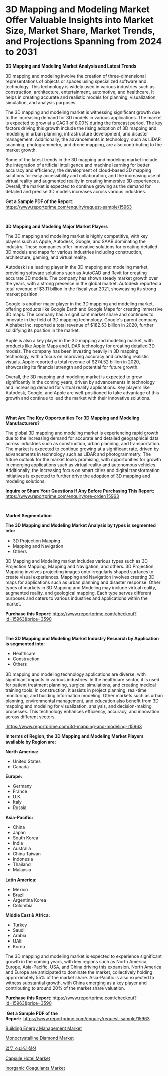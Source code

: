 <p><h1>3D Mapping and Modeling Market Offer Valuable Insights into Market Size, Market Share, Market Trends, and Projections Spanning from 2024 to 2031</h1></p><p><strong>3D Mapping and Modeling Market Analysis and Latest Trends</strong></p>
<p><p>3D mapping and modeling involve the creation of three-dimensional representations of objects or spaces using specialized software and technology. This technology is widely used in various industries such as construction, architecture, entertainment, automotive, and healthcare. It helps in creating accurate and realistic models for planning, visualization, simulation, and analysis purposes.</p><p>The 3D mapping and modeling market is witnessing significant growth due to the increasing demand for 3D models in various applications. The market is expected to grow at a CAGR of 8.00% during the forecast period. The key factors driving this growth include the rising adoption of 3D mapping and modeling in urban planning, infrastructure development, and disaster management. Additionally, the advancements in technology, such as LiDAR scanning, photogrammetry, and drone mapping, are also contributing to the market growth.</p><p>Some of the latest trends in the 3D mapping and modeling market include the integration of artificial intelligence and machine learning for better accuracy and efficiency, the development of cloud-based 3D mapping solutions for easy accessibility and collaboration, and the increasing use of virtual reality and augmented reality in creating immersive 3D experiences. Overall, the market is expected to continue growing as the demand for detailed and precise 3D models increases across various industries.</p></p>
<p><strong>Get a Sample PDF of the Report:&nbsp;</strong> <a href="https://www.reportprime.com/enquiry/request-sample/15963">https://www.reportprime.com/enquiry/request-sample/15963</a></p>
<p>&nbsp;</p>
<p><strong>3D Mapping and Modeling Major Market Players</strong></p>
<p><p>The 3D mapping and modeling market is highly competitive, with key players such as Apple, Autodesk, Google, and SAAB dominating the industry. These companies offer innovative solutions for creating detailed 3D models and maps for various industries including construction, architecture, gaming, and virtual reality.</p><p>Autodesk is a leading player in the 3D mapping and modeling market, providing software solutions such as AutoCAD and Revit for creating accurate 3D models. The company has shown steady market growth over the years, with a strong presence in the global market. Autodesk reported a total revenue of $3.11 billion in the fiscal year 2021, showcasing its strong market position.</p><p>Google is another major player in the 3D mapping and modeling market, offering products like Google Earth and Google Maps for creating immersive 3D maps. The company has a significant market share and continues to innovate in the field of 3D mapping technology. Google's parent company Alphabet Inc. reported a total revenue of $182.53 billion in 2020, further solidifying its position in the market.</p><p>Apple is also a key player in the 3D mapping and modeling market, with products like Apple Maps and LiDAR technology for creating detailed 3D models. The company has been investing heavily in 3D mapping technology, with a focus on improving accuracy and creating realistic visuals. Apple reported a total revenue of $274.52 billion in 2020, showcasing its financial strength and potential for future growth.</p><p>Overall, the 3D mapping and modeling market is expected to grow significantly in the coming years, driven by advancements in technology and increasing demand for virtual reality applications. Key players like Autodesk, Google, and Apple are well-positioned to take advantage of this growth and continue to lead the market with their innovative solutions.</p></p>
<p>&nbsp;</p>
<p><strong>What Are The Key Opportunities For 3D Mapping and Modeling Manufacturers?</strong></p>
<p><p>The global 3D mapping and modeling market is experiencing rapid growth due to the increasing demand for accurate and detailed geographical data across industries such as construction, urban planning, and transportation. The market is expected to continue growing at a significant rate, driven by advancements in technology such as LiDAR and photogrammetry. The future outlook for the market looks promising, with opportunities for growth in emerging applications such as virtual reality and autonomous vehicles. Additionally, the increasing focus on smart cities and digital transformation initiatives is expected to further drive the adoption of 3D mapping and modeling solutions.</p></p>
<p><strong>Inquire or Share Your Questions If Any Before Purchasing This Report:</strong> <a href="https://www.reportprime.com/enquiry/pre-order/15963">https://www.reportprime.com/enquiry/pre-order/15963</a></p>
<p>&nbsp;</p>
<p><strong>Market Segmentation</strong></p>
<p><strong>The 3D Mapping and Modeling Market Analysis by types is segmented into:</strong></p>
<p><ul><li>3D Projection Mapping</li><li>Mapping and Navigation</li><li>Others</li></ul></p>
<p><p>3D Mapping and Modeling market includes various types such as 3D Projection Mapping, Mapping and Navigation, and others. 3D Projection Mapping involves projecting images onto irregularly shaped surfaces to create visual experiences. Mapping and Navigation involves creating 3D maps for applications such as urban planning and disaster response. Other types of markets in 3D Mapping and Modeling may include virtual reality, augmented reality, and geological mapping. Each type serves different purposes and caters to various industries and applications within the market.</p></p>
<p><strong>Purchase this Report:&nbsp;</strong><a href="https://www.reportprime.com/checkout?id=15963&price=3590">https://www.reportprime.com/checkout?id=15963&price=3590</a></p>
<p>&nbsp;</p>
<p><strong>The 3D Mapping and Modeling Market Industry Research by Application is segmented into:</strong></p>
<p><ul><li>Healthcare</li><li>Construction</li><li>Others</li></ul></p>
<p><p>3D mapping and modeling technology applications are diverse, with significant impacts in various industries. In the healthcare sector, it is used for patient treatment planning, surgical simulations, and creating medical training tools. In construction, it assists in project planning, real-time monitoring, and building information modeling. Other markets such as urban planning, environmental management, and education also benefit from 3D mapping and modeling for visualization, analysis, and decision-making processes. This technology enhances efficiency, accuracy, and innovation across different sectors.</p></p>
<p><a href="https://www.reportprime.com/3d-mapping-and-modeling-r15963">&nbsp;https://www.reportprime.com/3d-mapping-and-modeling-r15963</a></p>
<p><strong>In terms of Region, the 3D Mapping and Modeling Market Players available by Region are:</strong></p>
<p>
    <p> <strong> North America: </strong>
        <ul>
            <li>United States</li>
            <li>Canada</li>
        </ul>
        </p> 
    <p> <strong> Europe: </strong>
        <ul>
            <li>Germany</li>
            <li>France</li>
            <li>U.K.</li>
            <li>Italy</li>
            <li>Russia</li>
        </ul>
        </p> 
    <p> <strong> Asia-Pacific: </strong>
        <ul>
            <li>China</li>
            <li>Japan</li>
            <li>South Korea</li>
            <li>India</li>
            <li>Australia</li>
            <li>China Taiwan</li>
            <li>Indonesia</li>
            <li>Thailand</li>
            <li>Malaysia</li>
        </ul>
        </p> 
    <p> <strong> Latin America: </strong>
        <ul>
            <li>Mexico</li>
            <li>Brazil</li>
            <li>Argentina Korea</li>
            <li>Colombia</li>
        </ul>
        </p> 
    <p> <strong> Middle East & Africa: </strong>
        <ul>
            <li>Turkey</li>
            <li>Saudi</li>
            <li>Arabia</li>
            <li>UAE</li>
            <li>Korea</li>
        </ul>
    </p>
    </p>
<p><p>The 3D mapping and modeling market is expected to experience significant growth in the coming years, with key regions such as North America, Europe, Asia-Pacific, USA, and China driving this expansion. North America and Europe are anticipated to dominate the market, collectively holding approximately 55% of the market share. Asia-Pacific is also expected to witness substantial growth, with China emerging as a key player and contributing to around 20% of the market share valuation.</p></p>
<p><strong>Purchase this Report: </strong><a href="https://www.reportprime.com/checkout?id=15963&price=3590">https://www.reportprime.com/checkout?id=15963&price=3590</a></p>
<p>&nbsp;<strong>Get a Sample PDF of the Report:&nbsp;&nbsp;</strong><a href="https://www.reportprime.com/enquiry/request-sample/15963">https://www.reportprime.com/enquiry/request-sample/15963</a></p>
<p><strong></strong></p>
<p><p><a href="https://github.com/bobicer/Market-Research-Report-List-2/blob/main/building-energy-management-market.md">Building Energy Management Market</a></p><p><a href="https://issuu.com/reportprime-2/docs/monocrystalline-diamond-market-size-2030.pptx">Monocrystalline Diamond Market</a></p><p><a href="https://github.com/JonHarrtis67676y/Market-Research-Report-List-1/blob/main/323960523821.md">업무 스타일 혁신</a></p><p><a href="https://github.com/timeliteaut/Market-Research-Report-List-2/blob/main/capsule-hotel-market.md">Capsule Hotel Market</a></p><p><a href="https://issuu.com/reportprime-2/docs/inorganic-coagulants-market-size-2030.pptx">Inorganic Coagulants Market</a></p></p>